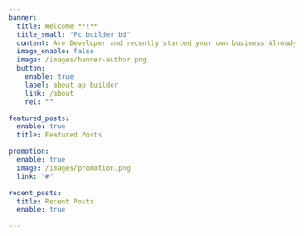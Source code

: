 ```yaml
---
banner:
  title: Welcome **!**
  title_small: "Pc builder bd"
  content: Are Developer and recently started your own business Already made website to ensure presence wants to develop.
  image_enable: false
  image: /images/banner-author.png
  button:
    enable: true
    label: about ap builder
    link: /about
    rel: ""

featured_posts:
  enable: true
  title: Featured Posts

promotion:
  enable: true
  image: /images/promotion.png
  link: "#"

recent_posts:
  title: Recent Posts
  enable: true

---
```

